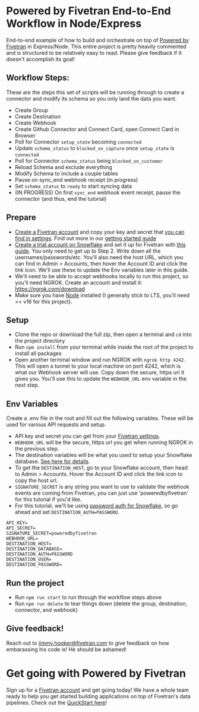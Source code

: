 # Powered by Fivetran End-to-End Workflow in Node/Express

End-to-end example of how to build and orchestrate on top of [Powered by Fivetran](https://fivetran.com/docs/rest-api) in Express/Node. This entire project is pretty heavily commented and is structured to be relatively easy to read. Please give feedback if it doesn't accomplish its goal!

## Workflow Steps:

These are the steps this set of scripts will be running through to create a connector and modify its schema so you only land the data you want.

- Create Group
- Create Destination
- Create Webhook
- Create Github Connector and Connect Card, open Connect Card in Browser
- Poll for Connector `setup_state` becoming `connected`
- Update `schema_status` to `blocked_on_capture` once `setup_state` is `connected`
- Poll for Connector `schema_status` being `blocked_on_customer`
- Reload Schema and exclude everything
- Modify Schema to include a couple tables
- Pause on sync_end webhook receipt (in progress)
- Set `schema_status` to `ready` to start syncing data
- (IN PROGRESS) On first `sync_end` webhook event receipt, pause the connector (and thus, end the tutorial)

## Prepare

- [Create a Fivetran account](https://fivetran.com/signup) and copy your key and secret that [you can find in settings](https://fivetran.com/account/settings/account). Find out more in our [getting started guide](https://fivetran.com/docs/rest-api/getting-started)
- [Create a trial account on Snowflake](https://signup.snowflake.com/) and set it up for Fivetran with [this guide](https://fivetran.com/docs/destinations/snowflake/setup-guide). You only need to get up to Step 2. Write down all the usernames/passwords/etc. You'll also need the host URL, which you can find in Admin > Accounts, then hover the Account ID and click the link icon. We'll use these to update the Env variables later in this guide.
- We'll need to be able to accept webhooks locally to run this project, so you'll need NGROK. Create an account and install it: https://ngrok.com/download
- Make sure you have [Node](https://nodejs.org/en/) installed (I generally stick to LTS, you'll need >= v16 for this project).

## Setup

- Clone the repo or download the full zip, then open a terminal and `cd` into the project directory
- Run `npm install` from your terminal while inside the root of the project to install all packages
- Open another terminal window and run NGROK with `ngrok http 4242`. This will open a tunnel to your local machine on port 4242, which is what our Webhook server will use. Copy down the secure, https url it gives you. You'll use this to update the `WEBHOOK_URL` env variable in the next step.

## Env Variables

Create a .env file in the root and fill out the following variables. These will be used for various API requests and setup.

- API key and secret you can get from your [Fivetran settings](https://fivetran.com/account/settings/account).
- `WEBHOOK_URL` will be the secure, https url you get when running NGROK in the previous step.
- The destination variables will be what you used to setup your Snowflake database. [See here for details](https://fivetran.com/docs/rest-api/destinations/config#snowflake).
- To get the `DESTINATION_HOST`, go to your Snowflake account, then head to Admin > Accounts. Hover the Account ID and click the link icon to copy the host url.
- `SIGNATURE_SECRET` is any string you want to use to validate the webhook events are coming from Fivetran, you can just use 'poweredbyfivetran' for this tutorial if you'd like.
- For this tutorial, we'll be using [password auth for Snowflake](https://fivetran.com/docs/rest-api/destinations/config#snowflake), so go ahead and set `DESTINATION_AUTH=PASSWORD`.

```
API_KEY=
API_SECRET=
SIGNATURE_SECRET=poweredbyfivetran
WEBHOOK_URL=
DESTINATION_HOST=
DESTINATION_DATABASE=
DESTINATION_AUTH=PASSWORD
DESTINATION_USER=
DESTINATION_PASSWORD=
```

## Run the project

- Run `npm run start` to run through the workflow steps above
- Run `npm run delete` to tear things down (delete the group, destination, connector, and webhook)

## Give feedback!

Reach out to jimmy.hooker@fivetran.com to give feedback on how embarassing his code is! He should be ashamed!

# Get going with Powered by Fivetran

Sign up for a [Fivetran account](https://fivetran.com/signup) and get going today! We have a whole team ready to help you get started building applications on top of Fivetran's data pipelines. Check out the [QuickStart here](https://fivetran.com/docs/rest-api/powered-by-fivetran)!
